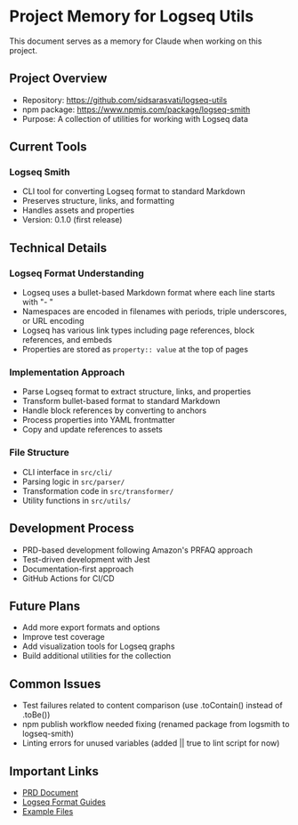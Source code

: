 # Project Memory for Logseq Utils

This document serves as a memory for Claude when working on this project.

## Project Overview
- Repository: https://github.com/sidsarasvati/logseq-utils
- npm package: https://www.npmjs.com/package/logseq-smith
- Purpose: A collection of utilities for working with Logseq data

## Current Tools

### Logseq Smith
- CLI tool for converting Logseq format to standard Markdown
- Preserves structure, links, and formatting
- Handles assets and properties
- Version: 0.1.0 (first release)

## Technical Details

### Logseq Format Understanding
- Logseq uses a bullet-based Markdown format where each line starts with "- "
- Namespaces are encoded in filenames with periods, triple underscores, or URL encoding
- Logseq has various link types including page references, block references, and embeds
- Properties are stored as `property:: value` at the top of pages

### Implementation Approach
- Parse Logseq format to extract structure, links, and properties
- Transform bullet-based format to standard Markdown
- Handle block references by converting to anchors
- Process properties into YAML frontmatter
- Copy and update references to assets

### File Structure
- CLI interface in `src/cli/`
- Parsing logic in `src/parser/`
- Transformation code in `src/transformer/`
- Utility functions in `src/utils/`

## Development Process
- PRD-based development following Amazon's PRFAQ approach
- Test-driven development with Jest
- Documentation-first approach
- GitHub Actions for CI/CD

## Future Plans
- Add more export formats and options
- Improve test coverage
- Add visualization tools for Logseq graphs
- Build additional utilities for the collection

## Common Issues
- Test failures related to content comparison (use .toContain() instead of .toBe())
- npm publish workflow needed fixing (renamed package from logsmith to logseq-smith)
- Linting errors for unused variables (added || true to lint script for now)

## Important Links
- [PRD Document](/docs/prd/PRD_001_LogseqMarkdownConverter.md)
- [Logseq Format Guides](/docs/tech-notes/)
- [Example Files](/examples/)